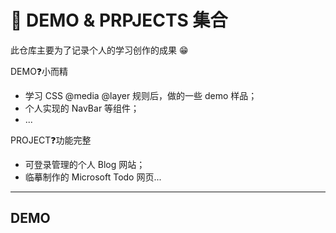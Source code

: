 # 📖 DEMO & PRPJECTS 集合
此仓库主要为了记录个人的学习创作的成果 😁

DEMO❓小而精

* 学习 CSS @media @layer 规则后，做的一些 demo 样品；
* 个人实现的 NavBar 等组件；
* ...

PROJECT❓功能完整
* 可登录管理的个人 Blog 网站；
* 临摹制作的 Microsoft Todo 网页...

--------

## DEMO
